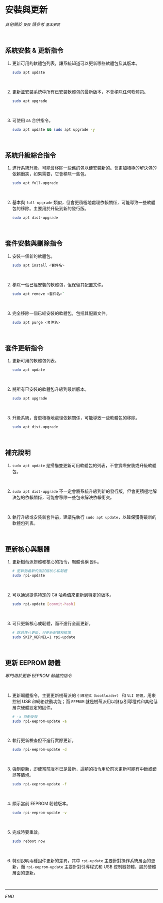 # 安裝與更新

_其他關於 `安裝` 請參考 `基本安裝`_

<br>

## 系統安裝 & 更新指令

1. 更新可用的軟體包列表，讓系統知道可以更新哪些軟體包及其版本。

    ```bash
    sudo apt update
    ```

<br>

2. 更新並安裝系統中所有已安裝軟體包的最新版本，不會移除任何軟體包。

    ```bash
    sudo apt upgrade
    ```

<br>

3. 可使用 `&&` 合併指令。

    ```bash
    sudo apt update && sudo apt upgrade -y
    ```

<br>

## 系統升級綜合指令

1. 進行系統升級，可能會移除一些舊的包以便安裝新的。會更加積極的解決包的依賴衝突，如果需要，它會移除一些包。

    ```bash
    sudo apt full-upgrade
    ```

<br>

2. 基本與 `full-upgrade` 類似，但會更積極地處理依賴關係，可能導致一些軟體包的移除。主要用於升級到新的發行版。

    ```bash
    sudo apt dist-upgrade
    ```

<br>

## 套件安裝與刪除指令

1. 安裝一個新的軟體包。

    ```bash
    sudo apt install <套件名>
    ```

<br>

2. 移除一個已經安裝的軟體包，但保留其配置文件。

    ```bash
    sudo apt remove <套件名>`
    ```

<br>

3. 完全移除一個已經安裝的軟體包，包括其配置文件。

    ```bash
    sudo apt purge <套件名>
    ```

<br>

## 套件更新指令

1. 更新可用的軟體包列表。

    ```bash
    sudo apt update
    ```

<br>

2. 將所有已安裝的軟體包升級到最新版本。

    ```bash
    sudo apt upgrade
    ```

<br>

3. 升級系統，會更積極地處理依賴關係，可能導致一些軟體包的移除。

    ```bash
    sudo apt dist-upgrade
    ```

<br>

## 補充說明

1. `sudo apt update` 是掃描並更新可用軟體包的列表，不會實際安裝或升級軟體包。

<br>

2.  `sudo apt dist-upgrade` 不一定會將系統升級到新的發行版，但會更積極地解決包的依賴關係，可能會移除一些包來解決依賴衝突。

<br>

3.  執行升級或安裝新套件前，建議先執行 `sudo apt update`，以確保獲得最新的軟體包列表。

<br>

## 更新核心與韌體

1. 更新樹莓派韌體和核心的指令，韌體也稱 `固件`。

    ```bash
    # 更新到最新的測試版核心和韌體
    sudo rpi-update
    ```

<br>

2. 可以通過提供特定的 Git 哈希值來更新到特定的版本。
   
    ```bash
    sudo rpi-update [commit-hash]
    ```

<br>

3. 可只更新核心或韌體，而不進行全面更新。

    ```bash
    # 跳過核心更新，只更新韌體和模塊
    sudo SKIP_KERNEL=1 rpi-update
    ```

<br>

## 更新 EEPROM 韌體

_專門用於更新 EEPROM 韌體的指令_

<br>

1. 更新韌體指令，主要更新樹莓派的 `引導程式（bootloader）` 和 `VLI 韌體`，用來控制 USB 和網絡啟動功能；而 `EEPROM` 就是樹莓派用以儲存引導程式和其他低層次硬體設定的固件。

    ```bash
    # -a 自動安裝
    sudo rpi-eeprom-update -a
    ```

<br>

2. 執行更新檢查但不進行實際更新。

    ```bash
    sudo rpi-eeprom-update -d
    ```

<br>

3. 強制更新，即使當前版本已是最新，這類的指令用於前次更新可能有中斷或錯誤等情境。

    ```bash
    sudo rpi-eeprom-update -f
    ```

<br>

4. 顯示當前 EEPROM 韌體版本。

    ```bash
    sudo rpi-eeprom-update -v
    ```

<br>

5. 完成時要重啟。

    ```bash
    sudo reboot now
    ```

<br>

6. 特別說明兩種固件更新的差異，其中 `rpi-update` 主要針對操作系統層面的更新，而 `rpi-eeprom-update` 主要針對引導程式和 USB 控制器韌體，屬於硬體層面的更新。

<br>

___

_END_
